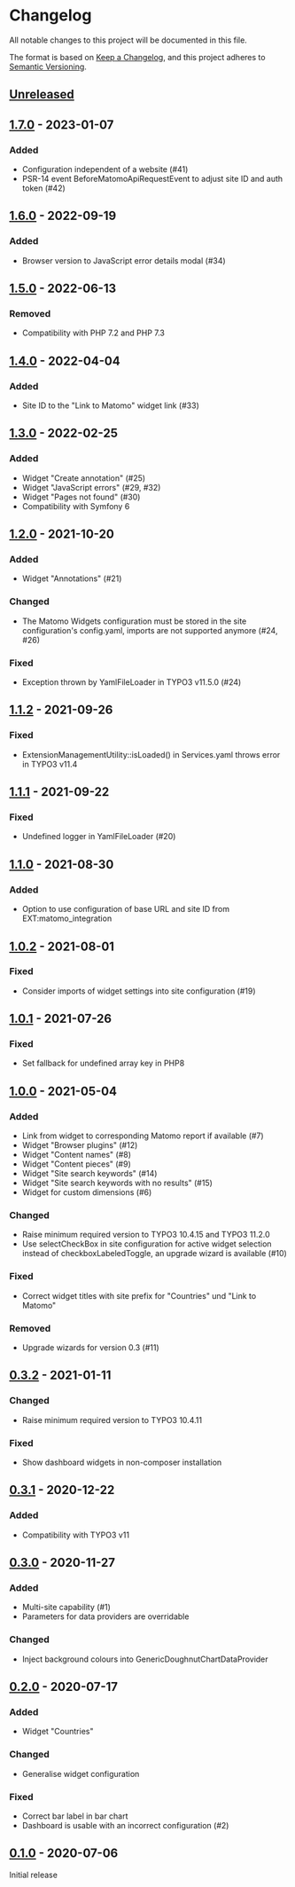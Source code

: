 # Changelog
All notable changes to this project will be documented in this file.

The format is based on [Keep a Changelog](https://keepachangelog.com/en/1.0.0/),
and this project adheres to [Semantic Versioning](https://semver.org/spec/v2.0.0.html).

## [Unreleased]

## [1.7.0] - 2023-01-07

### Added
- Configuration independent of a website (#41)
- PSR-14 event BeforeMatomoApiRequestEvent to adjust site ID and auth token (#42)

## [1.6.0] - 2022-09-19

### Added
- Browser version to JavaScript error details modal (#34)

## [1.5.0] - 2022-06-13

### Removed
- Compatibility with PHP 7.2 and PHP 7.3

## [1.4.0] - 2022-04-04

### Added
- Site ID to the "Link to Matomo" widget link (#33)

## [1.3.0] - 2022-02-25

### Added
- Widget "Create annotation" (#25)
- Widget "JavaScript errors" (#29, #32)
- Widget "Pages not found" (#30)
- Compatibility with Symfony 6

## [1.2.0] - 2021-10-20

### Added
- Widget "Annotations" (#21)

### Changed
- The Matomo Widgets configuration must be stored in the site configuration's config.yaml, imports are not supported anymore (#24, #26)

### Fixed
- Exception thrown by YamlFileLoader in TYPO3 v11.5.0 (#24)

## [1.1.2] - 2021-09-26

### Fixed
- ExtensionManagementUtility::isLoaded() in Services.yaml throws error in TYPO3 v11.4

## [1.1.1] - 2021-09-22

### Fixed
- Undefined logger in YamlFileLoader (#20)

## [1.1.0] - 2021-08-30

### Added
- Option to use configuration of base URL and site ID from EXT:matomo_integration

## [1.0.2] - 2021-08-01

### Fixed
- Consider imports of widget settings into site configuration (#19)

## [1.0.1] - 2021-07-26

### Fixed
- Set fallback for undefined array key in PHP8

## [1.0.0] - 2021-05-04

### Added
- Link from widget to corresponding Matomo report if available (#7)
- Widget "Browser plugins" (#12)
- Widget "Content names" (#8)
- Widget "Content pieces" (#9)
- Widget "Site search keywords" (#14)
- Widget "Site search keywords with no results" (#15)
- Widget for custom dimensions (#6)

### Changed
- Raise minimum required version to TYPO3 10.4.15 and TYPO3 11.2.0
- Use selectCheckBox in site configuration for active widget selection instead of checkboxLabeledToggle, an upgrade wizard is available (#10)

### Fixed
- Correct widget titles with site prefix for "Countries" und "Link to Matomo"

### Removed
- Upgrade wizards for version 0.3 (#11)

## [0.3.2] - 2021-01-11

### Changed
- Raise minimum required version to TYPO3 10.4.11

### Fixed
- Show dashboard widgets in non-composer installation

## [0.3.1] - 2020-12-22

### Added
- Compatibility with TYPO3 v11

## [0.3.0] - 2020-11-27

### Added
- Multi-site capability (#1)
- Parameters for data providers are overridable

### Changed
- Inject background colours into GenericDoughnutChartDataProvider

## [0.2.0] - 2020-07-17

### Added
- Widget "Countries"

### Changed
- Generalise widget configuration

### Fixed
- Correct bar label in bar chart
- Dashboard is usable with an incorrect configuration (#2)

## [0.1.0] - 2020-07-06

Initial release


[Unreleased]: https://github.com/brotkrueml/typo3-matomo-widgets/compare/v1.7.0...HEAD
[1.7.0]: https://github.com/brotkrueml/typo3-matomo-widgets/compare/v1.6.0...v1.7.0
[1.6.0]: https://github.com/brotkrueml/typo3-matomo-widgets/compare/v1.5.0...v1.6.0
[1.5.0]: https://github.com/brotkrueml/typo3-matomo-widgets/compare/v1.4.0...v1.5.0
[1.4.0]: https://github.com/brotkrueml/typo3-matomo-widgets/compare/v1.3.0...v1.4.0
[1.3.0]: https://github.com/brotkrueml/typo3-matomo-widgets/compare/v1.2.0...v1.3.0
[1.2.0]: https://github.com/brotkrueml/typo3-matomo-widgets/compare/v1.1.2...v1.2.0
[1.1.2]: https://github.com/brotkrueml/typo3-matomo-widgets/compare/v1.1.1...v1.1.2
[1.1.1]: https://github.com/brotkrueml/typo3-matomo-widgets/compare/v1.1.0...v1.1.1
[1.1.0]: https://github.com/brotkrueml/typo3-matomo-widgets/compare/v1.0.2...v1.1.0
[1.0.2]: https://github.com/brotkrueml/typo3-matomo-widgets/compare/v1.0.1...v1.0.2
[1.0.1]: https://github.com/brotkrueml/typo3-matomo-widgets/compare/v1.0.0...v1.0.1
[1.0.0]: https://github.com/brotkrueml/typo3-matomo-widgets/compare/v0.3.2...v1.0.0
[0.3.2]: https://github.com/brotkrueml/typo3-matomo-widgets/compare/v0.3.1...v0.3.2
[0.3.1]: https://github.com/brotkrueml/typo3-matomo-widgets/compare/v0.3.0...v0.3.1
[0.3.0]: https://github.com/brotkrueml/typo3-matomo-widgets/compare/v0.2.0...v0.3.0
[0.2.0]: https://github.com/brotkrueml/typo3-matomo-widgets/compare/v0.1.0...v0.2.0
[0.1.0]: https://github.com/brotkrueml/typo3-matomo-widgets/releases/tag/v0.1.0
